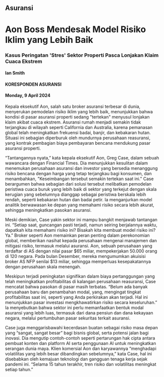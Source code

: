 ## Asuransi

# Aon Boss Mendesak Model Risiko Iklim yang Lebih Baik

### Kasus Peringatan 'Stres' Sektor Properti Pasca Lonjakan Klaim Cuaca Ekstrem

#### Ian Smith
#### KORESPONDEN ASURANSI
#### Monday, 9 April 2024

Kepala eksekutif Aon, salah satu broker asuransi terbesar di dunia, menyerukan pemodelan risiko iklim yang lebih baik, menunjukkan bahwa kondisi di pasar asuransi properti sedang "tertekan" menyusul lonjakan klaim akibat cuaca ekstrem. Asuransi rumah menjadi semakin tidak terjangkau di wilayah seperti California dan Australia, karena pemanasan global telah meningkatkan frekuensi badai, banjir, dan kebakaran hutan. Situasi ini sebagian diperburuk oleh mundurnya perusahaan reasuransi, yang kontrak pembagian biaya pembayaran bencana mendukung pasar asuransi properti.

“Tantangannya nyata,” kata kepala eksekutif Aon, Greg Case, dalam sebuah wawancara dengan Financial Times. Dia menunjukkan kesulitan dalam menemukan perusahaan asuransi dan investor yang bersedia menanggung risiko bencana dengan harga yang tetap terjangkau bagi konsumen, dan menambahkan, "Keseimbangan tersebut semakin tertekan saat ini." Case berargumen bahwa sebagian dari solusi tersebut melibatkan pemodelan peristiwa cuaca buruk yang lebih baik di sektor yang terkejut dengan skala kerugian yang sebelumnya dianggap sebagai peristiwa berskala lebih rendah, seperti kebakaran hutan dan badai petir. Ia menganjurkan model analitik berwawasan ke depan yang memahami risiko secara lebih akurat, sehingga meningkatkan pasokan asuransi.

Meski demikian, Case yakin sektor ini mampu bangkit menjawab tantangan ini. “Setiap saat, guncangan pasti terjadi, namun seiring berjalannya waktu, dapatkah kita memahami risiko ini? Bisakah kita membuat model risiko ini? Ya.” Broker seperti Aon memainkan peran penting dalam perekonomian global, memberikan nasihat kepada perusahaan mengenai manajemen dan mitigasi risiko, termasuk melalui asuransi. Aon, sebuah perusahaan yang terdaftar di AS dengan nilai pasar $65 miliar, mempekerjakan 50.000 orang di 120 negara. Pada bulan Desember, mereka mengumumkan akuisisi broker AS NFP senilai $13 miliar, sehingga memperluas kesepakatannya dengan perusahaan skala menengah.

Meskipun terjadi peningkatan signifikan dalam biaya pertanggungan yang telah meningkatkan profitabilitas di kalangan perusahaan reasuransi, Case mencatat bahwa pasokan di pasar masih terbatas. “Belum ada banyak perusahaan baru dan penambahan modal, yang, mengingat tingkat profitabilitas saat ini, seperti yang Anda perkirakan akan terjadi. Hal ini menunjukkan pasar investasi mengkhawatirkan risiko secara keseluruhan.” Ia menyebutkan bahwa sektor ini perlu memanfaatkan bentuk modal asuransi yang lebih luas, termasuk dari dana pensiun dan dana kekayaan negara, melalui pertumbuhan pasar sekuritas terkait asuransi.

Case juga menggarisbawahi kecerdasan buatan sebagai risiko masa depan yang “sangat, sangat besar” bagi bisnis global, serta potensi jalan bagi inovasi. Dia mengutip contoh-contoh seperti pertarungan hak cipta antara pembuat konten dan platform AI serta penggunaan AI untuk meningkatkan serangan dunia maya. Klien komersial Aon dan karyawannya “menghadapi volatilitas yang lebih besar dibandingkan sebelumnya,” kata Case, hal ini disebabkan oleh kemajuan teknologi dan gangguan tenaga kerja sejak pandemi ini. “Selama 15 tahun terakhir, tren risiko dan volatilitas meningkat setiap tahun.”
